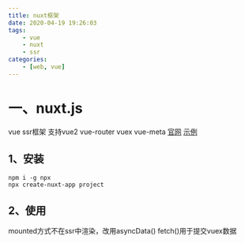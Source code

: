 ```yaml
---
title: nuxt框架
date: 2020-04-19 19:26:03
tags:
    - vue
    - nuxt
    - ssr
categories:
    - [web, vue]
---
```

# 一、nuxt.js
vue ssr框架
支持vue2 vue-router vuex vue-meta
[官网](https://zh.nuxtjs.org)
[示例](https://github.com/nuxt-community/koa-template)

## 1、安装

```
npm i -g npx
npx create-nuxt-app project
```

## 2、使用
mounted方式不在ssr中渲染，改用asyncData()
fetch()用于提交vuex数据

